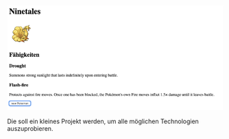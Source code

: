 ![Bild](https://github.com/EddiMiller/fetch_hook/blob/master/public/Screenshot.png)

Die soll ein kleines Projekt werden, um alle möglichen Technologien auszuprobieren.